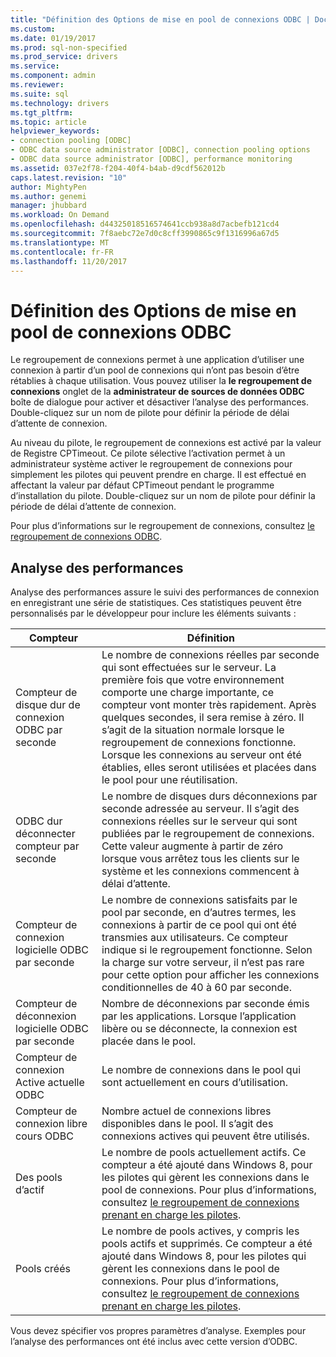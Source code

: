 ```yaml
---
title: "Définition des Options de mise en pool de connexions ODBC | Documents Microsoft"
ms.custom: 
ms.date: 01/19/2017
ms.prod: sql-non-specified
ms.prod_service: drivers
ms.service: 
ms.component: admin
ms.reviewer: 
ms.suite: sql
ms.technology: drivers
ms.tgt_pltfrm: 
ms.topic: article
helpviewer_keywords:
- connection pooling [ODBC]
- ODBC data source administrator [ODBC], connection pooling options
- ODBC data source administrator [ODBC], performance monitoring
ms.assetid: 037e2f78-f204-40f4-b4ab-d9cdf562012b
caps.latest.revision: "10"
author: MightyPen
ms.author: genemi
manager: jhubbard
ms.workload: On Demand
ms.openlocfilehash: d44325018516574641ccb938a8d7acbefb121cd4
ms.sourcegitcommit: 7f8aebc72e7d0c8cff3990865c9f1316996a67d5
ms.translationtype: MT
ms.contentlocale: fr-FR
ms.lasthandoff: 11/20/2017
---
```

# <a name="setting-odbc-connection-pooling-options"></a>Définition des Options de mise en pool de connexions ODBC
Le regroupement de connexions permet à une application d’utiliser une connexion à partir d’un pool de connexions qui n’ont pas besoin d’être rétablies à chaque utilisation. Vous pouvez utiliser la **le regroupement de connexions** onglet de la **administrateur de sources de données ODBC** boîte de dialogue pour activer et désactiver l’analyse des performances. Double-cliquez sur un nom de pilote pour définir la période de délai d’attente de connexion.  
  
 Au niveau du pilote, le regroupement de connexions est activé par la valeur de Registre CPTimeout. Ce pilote sélective l’activation permet à un administrateur système activer le regroupement de connexions pour simplement les pilotes qui peuvent prendre en charge. Il est effectué en affectant la valeur par défaut CPTimeout pendant le programme d’installation du pilote. Double-cliquez sur un nom de pilote pour définir la période de délai d’attente de connexion.  
  
 Pour plus d’informations sur le regroupement de connexions, consultez [le regroupement de connexions ODBC](../../odbc/reference/develop-app/driver-manager-connection-pooling.md).  
  
## <a name="performance-monitoring"></a>Analyse des performances  
 Analyse des performances assure le suivi des performances de connexion en enregistrant une série de statistiques. Ces statistiques peuvent être personnalisés par le développeur pour inclure les éléments suivants :  
  
|Compteur|Définition|  
|-------------|----------------|  
|Compteur de disque dur de connexion ODBC par seconde|Le nombre de connexions réelles par seconde qui sont effectuées sur le serveur. La première fois que votre environnement comporte une charge importante, ce compteur vont monter très rapidement. Après quelques secondes, il sera remise à zéro. Il s’agit de la situation normale lorsque le regroupement de connexions fonctionne. Lorsque les connexions au serveur ont été établies, elles seront utilisées et placées dans le pool pour une réutilisation.|  
|ODBC dur déconnecter compteur par seconde|Le nombre de disques durs déconnexions par seconde adressée au serveur. Il s’agit des connexions réelles sur le serveur qui sont publiées par le regroupement de connexions. Cette valeur augmente à partir de zéro lorsque vous arrêtez tous les clients sur le système et les connexions commencent à délai d’attente.|  
|Compteur de connexion logicielle ODBC par seconde|Le nombre de connexions satisfaits par le pool par seconde, en d’autres termes, les connexions à partir de ce pool qui ont été transmies aux utilisateurs. Ce compteur indique si le regroupement fonctionne. Selon la charge sur votre serveur, il n’est pas rare pour cette option pour afficher les connexions conditionnelles de 40 à 60 par seconde.|  
|Compteur de déconnexion logicielle ODBC par seconde|Nombre de déconnexions par seconde émis par les applications. Lorsque l’application libère ou se déconnecte, la connexion est placée dans le pool.|  
|Compteur de connexion Active actuelle ODBC|Le nombre de connexions dans le pool qui sont actuellement en cours d’utilisation.|  
|Compteur de connexion libre cours ODBC|Nombre actuel de connexions libres disponibles dans le pool. Il s’agit des connexions actives qui peuvent être utilisés.|  
|Des pools d’actif|Le nombre de pools actuellement actifs. Ce compteur a été ajouté dans Windows 8, pour les pilotes qui gèrent les connexions dans le pool de connexions. Pour plus d’informations, consultez [le regroupement de connexions prenant en charge les pilotes](../../odbc/reference/develop-app/driver-aware-connection-pooling.md).|  
|Pools créés|Le nombre de pools actives, y compris les pools actifs et supprimés. Ce compteur a été ajouté dans Windows 8, pour les pilotes qui gèrent les connexions dans le pool de connexions. Pour plus d’informations, consultez [le regroupement de connexions prenant en charge les pilotes](../../odbc/reference/develop-app/driver-aware-connection-pooling.md).|  
  
 Vous devez spécifier vos propres paramètres d’analyse. Exemples pour l’analyse des performances ont été inclus avec cette version d’ODBC.
